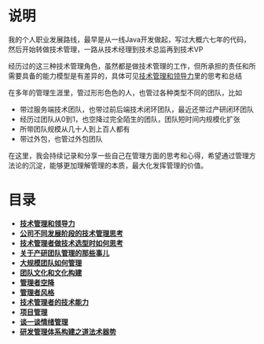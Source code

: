 # **说明**
我的个人职业发展路线，最早是从一线Java开发做起，写过大概六七年的代码，然后开始转做技术管理，一路从技术经理到技术总监再到技术VP

经历过的这三种技术管理角色，虽然都是做技术管理的工作，但所承担的责任和所需要具备的能力模型是有差异的，具体可见[技术管理和领导力](https://github.com/xiaoyuge/Admin-Notes/blob/main/%E6%8A%80%E6%9C%AF%E7%AE%A1%E7%90%86%E5%92%8C%E9%A2%86%E5%AF%BC%E5%8A%9B.md)里的思考和总结

在多年的管理生涯里，管过形形色色的人，也管过各种类型不同的团队，比如
- 带过服务端技术团队，也带过前后端技术闭环团队，最近还带过产研闭环团队
- 经历过团队从0到1，也空降过完全陌生的团队，团队短时间内规模化扩张
- 所带团队规模从几十人到上百人都有
- 带过外包，也管过外包团队

在这里，我会持续记录和分享一些自己在管理方面的思考和心得，希望通过管理方法论的沉淀，能够更加理解管理的本质，最大化发挥管理的价值。

# **目录**
- **[技术管理和领导力](https://github.com/xiaoyuge/Admin-Notes/blob/main/%E6%8A%80%E6%9C%AF%E7%AE%A1%E7%90%86%E5%92%8C%E9%A2%86%E5%AF%BC%E5%8A%9B.md)**
- **[公司不同发展阶段的技术管理思考](https://github.com/xiaoyuge/Admin-Notes/blob/main/%E5%85%AC%E5%8F%B8%E4%B8%8D%E5%90%8C%E5%8F%91%E5%B1%95%E9%98%B6%E6%AE%B5%E7%9A%84%E6%8A%80%E6%9C%AF%E7%AE%A1%E7%90%86%E6%80%9D%E8%80%83.md)**
- **[技术管理者做技术选型时如何思考](https://github.com/xiaoyuge/Admin-Notes/blob/main/%E6%8A%80%E6%9C%AF%E7%AE%A1%E7%90%86%E8%80%85%E5%81%9A%E6%8A%80%E6%9C%AF%E9%80%89%E5%9E%8B%E6%97%B6%E5%A6%82%E4%BD%95%E6%80%9D%E8%80%83.md)**
- **[关于产研团队管理的那些事儿](https://github.com/xiaoyuge/Admin-Notes/blob/main/%E5%85%B3%E4%BA%8E%E4%BA%A7%E7%A0%94%E5%9B%A2%E9%98%9F%E7%AE%A1%E7%90%86%E7%9A%84%E9%82%A3%E4%BA%9B%E4%BA%8B%E5%84%BF.md)**
- **[大规模团队如何管理](https://github.com/xiaoyuge/Admin-Notes/blob/main/%E5%A4%A7%E8%A7%84%E6%A8%A1%E5%9B%A2%E9%98%9F%E7%AE%A1%E7%90%86.md)**
- **[团队文化和文化构建](https://github.com/xiaoyuge/Admin-Notes/blob/main/%E5%9B%A2%E9%98%9F%E6%96%87%E5%8C%96%E5%92%8C%E6%96%87%E5%8C%96%E6%9E%84%E5%BB%BA.md)**
- **[管理者空降](https://github.com/xiaoyuge/Admin-Notes/blob/main/%E7%AE%A1%E7%90%86%E8%80%85%E7%A9%BA%E9%99%8D.md)**
- **[管理者风格](https://github.com/xiaoyuge/Admin-Notes/blob/main/%E7%AE%A1%E7%90%86%E8%80%85%E9%A3%8E%E6%A0%BC.md)**
- **[技术管理者的技术能力](https://github.com/xiaoyuge/Admin-Notes/blob/main/%E6%8A%80%E6%9C%AF%E7%AE%A1%E7%90%86%E8%80%85%E7%9A%84%E6%8A%80%E6%9C%AF%E8%83%BD%E5%8A%9B.md)**
- **[项目管理](https://github.com/xiaoyuge/Admin-Notes/blob/main/%E9%A1%B9%E7%9B%AE%E7%AE%A1%E7%90%86.md)**
- **[谈一谈情绪管理](https://github.com/xiaoyuge/Admin-Notes/blob/main/%E8%B0%88%E4%B8%80%E8%B0%88%E6%83%85%E7%BB%AA%E7%AE%A1%E7%90%86.md)**
- **[研发管理体系构建之道法术器势](https://github.com/xiaoyuge/Admin-Notes/blob/main/%E7%A0%94%E5%8F%91%E7%AE%A1%E7%90%86%E4%BD%93%E7%B3%BB%E6%9E%84%E5%BB%BA%E4%B9%8B%E9%81%93%E6%B3%95%E6%9C%AF%E5%99%A8%E5%8A%BF.md)**


